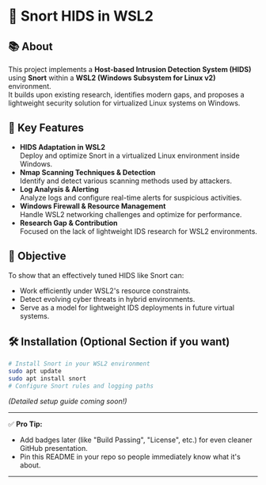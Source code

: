 # 🚀 Snort HIDS in WSL2

## 📚 About
This project implements a **Host-based Intrusion Detection System (HIDS)** using **Snort** within a **WSL2 (Windows Subsystem for Linux v2)** environment.  
It builds upon existing research, identifies modern gaps, and proposes a lightweight security solution for virtualized Linux systems on Windows.

## 🧠 Key Features
- **HIDS Adaptation in WSL2**  
  Deploy and optimize Snort in a virtualized Linux environment inside Windows.
- **Nmap Scanning Techniques & Detection**  
  Identify and detect various scanning methods used by attackers.
- **Log Analysis & Alerting**  
  Analyze logs and configure real-time alerts for suspicious activities.
- **Windows Firewall & Resource Management**  
  Handle WSL2 networking challenges and optimize for performance.
- **Research Gap & Contribution**  
  Focused on the lack of lightweight IDS research for WSL2 environments.

## 🎯 Objective
To show that an effectively tuned HIDS like Snort can:
- Work efficiently under WSL2's resource constraints.
- Detect evolving cyber threats in hybrid environments.
- Serve as a model for lightweight IDS deployments in future virtual systems.

## 🛠️ Installation (Optional Section if you want)
```bash
# Install Snort in your WSL2 environment
sudo apt update
sudo apt install snort
# Configure Snort rules and logging paths
```
*(Detailed setup guide coming soon!)*



---

✅ **Pro Tip:**  
- Add badges later (like "Build Passing", "License", etc.) for even cleaner GitHub presentation.
- Pin this README in your repo so people immediately know what it's about.

---


